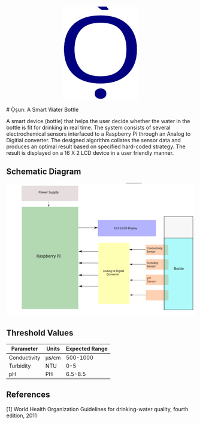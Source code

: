 <p align="center">
  <img src="https://github.com/donank/smart-bottle/blob/main/logo.svg" width="200" height="250"/>
</p>
# Ọ̀ṣun: A Smart Water Bottle

A smart device (bottle) that helps the user decide whether the water in the bottle is fit for drinking in real time. The system consists of several electrochemical sensors interfaced to a Raspberry Pi through an Analog to Digitial converter. The designed algorithm collates the sensor data and produces an optimal result based on specified hard-coded strategy. The result is displayed on a 16 X 2 LCD device in a user friendly manner.

## Schematic Diagram
![Schematic](./schematic.svg)

## Threshold Values 

| Parameter  | Units | Expected Range |
| ------------- | ------------- | ------------- |
| Conductivity  | µs/cm  | 500-1000  |
| Turbidity  | NTU | 0-5  |
| pH  | PH  | 6.5-8.5 |

## References
[1] World Health Organization Guidelines for drinking-water quality, fourth edition, 2011
